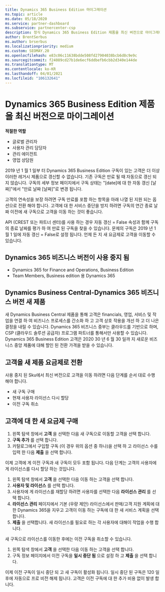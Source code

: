 ```yaml
---
title: Dynamics 365 Business Edition 마이그레이션
ms.topic: article
ms.date: 05/18/2020
ms.service: partner-dashboard
ms.subservice: partnercenter-csp
description: 정식 Dynamics 365 Business Edition 제품을 최신 버전으로 마이그레이션하는 방법에 대해 알아봅니다.
author: BrentSerbus
ms.author: brserbus
ms.localizationpriority: medium
ms.custom: SEOMAY.20
ms.openlocfilehash: e83c06c11638bdde508fd27904038bcb6d8c9e9c
ms.sourcegitcommit: f24089cd27b1de6ecf6ddbefb6cbb2d340e144de
ms.translationtype: MT
ms.contentlocale: ko-KR
ms.lasthandoff: 04/01/2021
ms.locfileid: "106132641"
---
```

# <a name="migrate-dynamics-365-business-edition-offers-to-newer-versions"></a>Dynamics 365 Business Edition 제품을 최신 버전으로 마이그레이션

**적절한 역할**

- 글로벌 관리자
- 사용자 관리 담당자
- 관리 에이전트
- 영업 상담원

2019 년 1 월 1 일부 터 Dynamics 365 Business Edition 구독이 있는 고객은 더 이상 이러한 레거시 제품으로 갱신할 수 없습니다. 기존 구독은 만료 될 때 자동으로 갱신 되지 않습니다. 구독의 세부 정보 페이지에서 구독 상태는 "[date]에 대 한 자동 갱신 [날짜]"에서 "만료 날짜 [날짜]"로 변경 됩니다.

고객의 연속성을 보장 하려면 구독 만료를 포함 하는 항목을 아래 나열 된 지원 되는 옵션으로 전환 해야 합니다. 고객에 대 한 서비스 중단을 방지 하려면 구독의 연간 종료 날짜 이전에 새 구독으로 고객을 이동 하는 것이 좋습니다.

API (CREST 또는 파트너 센터)를 사용 하는 경우 자동 갱신 = False 속성과 함께 구독의 종료 날짜를 평가 하 여 만료 된 구독을 찾을 수 있습니다. 문제의 구독은 2019 년 1 월 1 일에 자동 갱신 = False로 설정 됩니다. 언제 든 지 새 요금제로 고객을 이동할 수 있습니다. 

## <a name="the-dynamics-365-business-editions-being-retired"></a>Dynamics 365 비즈니스 버전이 사용 중지 됨

- Dynamics 365 for Finance and Operations, Business Edition
- Team Members, Business edition 용 Dynamics 365

## <a name="dynamics-business-central---the-dynamics-365-business-edition-new-offers"></a>Dynamics Business Central-Dynamics 365 비즈니스 버전 새 제품

새 Dynamics Business Central 제품을 통해 고객은 financials, 영업, 서비스 및 작업을 연결 하 여 비즈니스 프로세스를 간소화 하 고 고객 상호 작용을 개선 하 고 더 나은 결정을 내릴 수 있습니다. Dynamics 365 비즈니스 중부는 클라우드를 기반으로 하며, CSP (클라우드 솔루션 공급자) 프로그램 파트너를 통해서만 사용할 수 있습니다.
Dynamics 365 Business Edition 고객은 2020 30 년 6 월 30 일까 지 새로운 비즈니스 중앙 제품에 대해 할인 된 전환 가격을 받을 수 있습니다.

## <a name="transition-customers-to-new-product-plans"></a>고객을 새 제품 요금제로 전환

 사용 중지 된 Sku에서 최신 버전으로 고객을 이동 하려면 다음 단계를 순서 대로 수행 해야 합니다.

- 새 구독 구매
- 현재 사용자 라이선스 다시 할당
- 이전 구독 취소

## <a name="purchase-the-new-plan-for-your-customer"></a>고객에 대 한 새 요금제 구매

1. 왼쪽 탐색 창에서 **고객** 을 선택한 다음 새 구독으로 이동할 고객을 선택 합니다.
2. **구독 추가** 를 선택 합니다.
3. 카탈로그에서 구입할 구독 (이 경우 위의 옵션 중 하나)을 선택 하 고 라이선스 수를 입력 한 다음 **제출** 을 선택 합니다. 

이제 고객에 게 이전 구독과 새 구독이 모두 포함 됩니다. 다음 단계는 고객의 사용자에 게 라이선스를 다시 할당 하는 것입니다.

1. 왼쪽 탐색 창에서 **고객** 을 선택한 다음 이동 하는 고객을 선택 합니다.
2. **사용자 및 라이선스** 를 선택 합니다.
3. 사용자에 게 라이선스를 재할당 하려면 사용자를 선택한 다음 **라이선스 관리** 를 선택 합니다. 
4. **라이선스 관리** 페이지에서 기본 (우량 제안) 라이선스에서 판매/고객 지원 계획에 대 한 Dynamics 365을 지우고 고객이 이동 하는 구독에 대 한 새 서비스 계획을 선택 합니다. 
5. **제출** 을 선택합니다. 새 라이선스를 필요로 하는 각 사용자에 대해이 작업을 수행 합니다. 

새 구독으로 라이선스를 이동한 후에는 이전 구독을 취소할 수 있습니다. 

1. 왼쪽 탐색 창에서 **고객** 을 선택한 다음 이동 하는 고객을 선택 합니다.
2. 구독 정보 페이지에서 이전 구독을 **일시 중단 됨** 으로 설정 하 고 **제출** 을 선택 합니다.

이제 이전 구독이 일시 중단 되 고 새 구독이 활성화 됩니다. 일시 중단 된 구독은 120 일 후에 자동으로 프로 비전 해제 됩니다. 고객은 이전 구독에 대 한 추가 비용 없이 발생 합니다.
